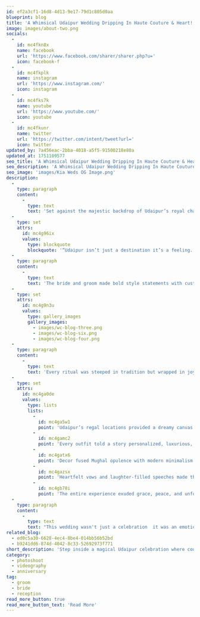 ```yaml
---
id: ef2a3cf1-16d8-4d13-9e17-79d1c805d0aa
blueprint: blog
title: 'A Whimsical Udaipur Wedding Dripping In Haute Couture & Heart!'
image: images/about-two.png
socials:
  -
    id: mc4fkn8x
    name: facebook
    url: 'https://www.facebook.com/sharer/sharer.php?u='
    icon: facebook-f
  -
    id: mc4fkplk
    name: instagram
    url: 'https://www.instagram.com/'
    icon: instagram
  -
    id: mc4fks7k
    name: youtube
    url: 'https://www.youtube.com/'
    icon: youtube
  -
    id: mc4fkunr
    name: twitter
    url: 'https://twitter.com/intent/tweet?url='
    icon: twitter
updated_by: 7a456eac-2bba-4018-a5f5-91500218e80a
updated_at: 1751109577
seo_title: 'A Whimsical Udaipur Wedding Dripping In Haute Couture & Heart!'
seo_description: 'A Whimsical Udaipur Wedding Dripping In Haute Couture & Heart!'
seo_image: 'images/Kia Weds OG Image.png'
description:
  -
    type: paragraph
    content:
      -
        type: text
        text: 'Set against the majestic backdrop of Udaipur’s royal charm, this wedding was a poetic blend of tradition, couture, and deep emotion. From the very first moment, every detail felt like a dream delicately stitched into reality — an affair where timeless heritage met fashion-forward finesse.'
  -
    type: set
    attrs:
      id: mc4g96ix
      values:
        type: blockquote
        blockquote: '“Udaipur isn’t just a destination it’s a feeling. The palatial architecture, serene lakes, and golden sunsets cradle every moment in romance and royalty.”'
  -
    type: paragraph
    content:
      -
        type: text
        text: 'The bride and groom made bold style statements with custom couture pieces embroidered lehengas, pastel sherwanis, and accessories that shimmered with personality. Every element, from floral chandeliers to hand-painted mandap decor, was curated to perfection capturing not just beauty but meaning.'
  -
    type: set
    attrs:
      id: mc4g9n3u
      values:
        type: gallery_images
        gallery_images:
          - images/wc-blog-three.png
          - images/wc-blog-six.png
          - images/wc-blog-four.png
  -
    type: paragraph
    content:
      -
        type: text
        text: 'Every ritual was steeped in tradition but wrapped in joy. The sangeet was a burst of colors and rhythm, the pheras a soft hymn under the stars, and the reception? A high-fashion gala with heart. Guests were left mesmerized not just by the grandeur — but by the love that pulsed through every gesture'
  -
    type: set
    attrs:
      id: mc4ga0de
      values:
        type: lists
        lists:
          -
            id: mc4ga5w1
            point: 'Udaipur’s regal locations provided a dreamy canvas for each ceremony.'
          -
            id: mc4gamc2
            point: 'Every outfit told a story personalized, luxurious, and full of character.'
          -
            id: mc4gatx6
            point: 'Decor fused Mughal opulence with modern minimalism effortlessly.'
          -
            id: mc4gazsx
            point: 'Heartfelt vows and laughter-filled speeches made the celebration intimate.'
          -
            id: mc4gb78i
            point: 'The entire experience exuded grace, peace, and unforgettable joy.'
  -
    type: paragraph
    content:
      -
        type: text
        text: "This wedding wasn't just a celebration  it was an emotion. A graceful balance of haute couture and heartfelt tradition, where every smile, song, and sparkle came together to create a masterpiece of memories in the City of Lakes."
related_blog:
  - ed0c5a30-6628-4ec4-8be4-014bb56b52bd
  - b9241dd6-874d-4042-8c33-52692973f771
short_description: 'Step inside a magical Udaipur celebration where couture fashion meets heartfelt traditions a fairytale wedding brought to life with elegance, color, and cultural charm.'
category:
  - photoshoot
  - videography
  - anniversary
tag:
  - groom
  - bride
  - reception
read_more_button: true
read_more_button_text: 'Read More'
---
```


